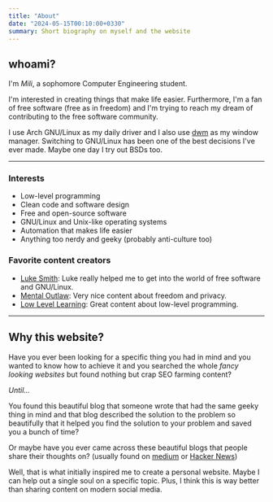 ```yaml
---
title: "About"
date: "2024-05-15T00:10:00+0330"
summary: Short biography on myself and the website
---
```


## whoami?

I'm _Mili_, a sophomore Computer Engineering student.

I'm interested in creating things
that make life easier. Furthermore, I'm a fan of free software (free as in freedom) and I'm trying to reach
my dream of contributing to the free software community.

I use Arch GNU/Linux as my daily driver and I also use [dwm](https://dwm.suckless.org/) as my window manager.
Switching to GNU/Linux has been one of the best decisions I've ever made. Maybe one day I try out BSDs too.

---

### Interests

- Low-level programming
- Clean code and software design
- Free and open-source software
- GNU/Linux and Unix-like operating systems
- Automation that makes life easier
- Anything too nerdy and geeky (probably anti-culture too)

### Favorite content creators

- [Luke Smith](https://www.youtube.com/@LukeSmithxyz): Luke really helped me to get into the world of free software and GNU/Linux.
- [Mental Outlaw](https://www.youtube.com/@MentalOutlaw): Very nice content about freedom and privacy.
- [Low Level Learning](https://www.youtube.com/@LowLevelLearning): Great content about low-level programming.

---

## Why this website?

Have you ever been looking for a specific thing you had in mind and you wanted
to know how to achieve it and you searched the whole _fancy looking websites_ but found
nothing but crap SEO farming content?

_Until..._

You found this beautiful blog that someone wrote that had the same geeky thing in mind
and that blog described the solution to the problem so beautifully that it helped you
find the solution to your problem and saved you a bunch of time?

Or maybe have you ever came across these beautiful blogs that people share their thoughts on?
(usually found on [medium](https://medium.com/) or [Hacker News](https://news.ycombinator.com/))

Well, that is what initially inspired me to create a personal website. Maybe I can help out a single
soul on a specific topic. Plus, I think this is way better than sharing content on modern social media.

